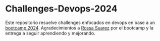 # Challenges-Devops-2024
Este repositorio resuelve challenges enfocados en devops en base a un [bootcamp 2024](https://bootcamp.295devops.com/).
Agradecimientos a [Rossa Suarez](https://github.com/roxsross) por el bootcamp y la entrega a seguir aprendiendo y mejorando.
